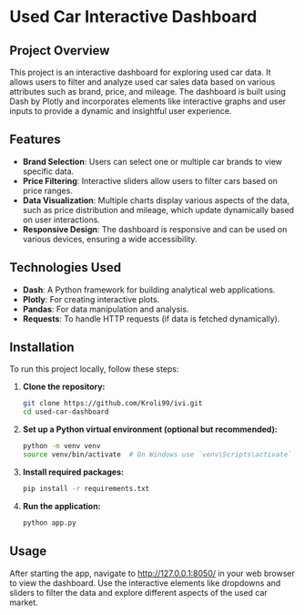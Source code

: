 # Used Car Interactive Dashboard

## Project Overview
This project is an interactive dashboard for exploring used car data. It allows users to filter and analyze used car sales data based on various attributes such as brand, price, and mileage. The dashboard is built using Dash by Plotly and incorporates elements like interactive graphs and user inputs to provide a dynamic and insightful user experience.

## Features
- **Brand Selection**: Users can select one or multiple car brands to view specific data.
- **Price Filtering**: Interactive sliders allow users to filter cars based on price ranges.
- **Data Visualization**: Multiple charts display various aspects of the data, such as price distribution and mileage, which update dynamically based on user interactions.
- **Responsive Design**: The dashboard is responsive and can be used on various devices, ensuring a wide accessibility.

## Technologies Used
- **Dash**: A Python framework for building analytical web applications.
- **Plotly**: For creating interactive plots.
- **Pandas**: For data manipulation and analysis.
- **Requests**: To handle HTTP requests (if data is fetched dynamically).

## Installation
To run this project locally, follow these steps:

1. **Clone the repository:**
   ```bash
   git clone https://github.com/Kroli99/ivi.git
   cd used-car-dashboard

2.	**Set up a Python virtual environment (optional but recommended):**
    ```bash
    python -m venv venv
    source venv/bin/activate  # On Windows use `venv\Scripts\activate`

3.	**Install required packages:**
    ```bash
    pip install -r requirements.txt

4.	**Run the application:**
    ```bash
    python app.py

## Usage

After starting the app, navigate to http://127.0.0.1:8050/ in your web browser to view the dashboard. Use the interactive elements like dropdowns and sliders to filter the data and explore different aspects of the used car market.